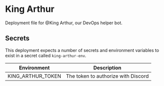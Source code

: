 # King Arthur

Deployment file for @King Arthur, our DevOps helper bot.

## Secrets
This deployment expects a number of secrets and environment variables to exist in a secret called `king-arthur-env`.

| Environment       | Description                         |
| ----------------- | ----------------------------------- |
| KING_ARTHUR_TOKEN | The token to authorize with Discord |

